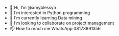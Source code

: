 - 👋 Hi, I’m @amyblessyn
- 👀 I’m interested in Python programming
- 🌱 I’m currently learning Data mining
- 💞️ I’m looking to collaborate on project management
- 📫 How to reach me WhatsApp 08173891356

<!---
amyblessyn/amyblessyn is a ✨ special ✨ repository because its `README.md` (this file) appears on your GitHub profile.
You can click the Preview link to take a look at your changes.
--->
